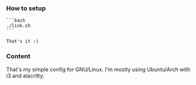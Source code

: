 ### How to setup 

    ```bash 
	./link.sh
    ```

    That's it :)

### Content

That's my simple config for GNU/Linux. I'm mostly using Ubuntu/Arch with i3 and alacritty.
